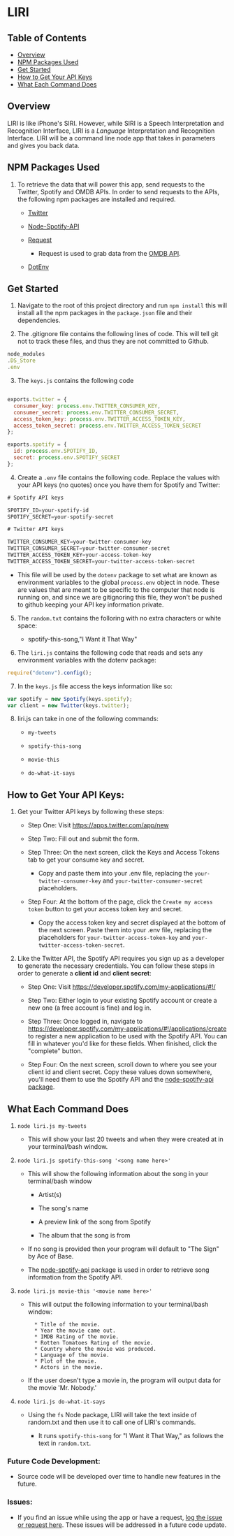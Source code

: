 # LIRI

## Table of Contents
* [Overview](#overview)
* [NPM Packages Used](#npm)
* [Get Started](#start)
* [How to Get Your API Keys](#keys)
* [What Each Command Does](#commands)


## <a id="overview"></a> Overview

LIRI is like iPhone's SIRI. However, while SIRI is a Speech Interpretation and Recognition Interface, LIRI is a _Language_ Interpretation and Recognition Interface. LIRI will be a command line node app that takes in parameters and gives you back data.

## <a id="npm"></a> NPM Packages Used

1. To retrieve the data that will power this app, send requests to the Twitter, Spotify and OMDB APIs. In order to send requests to the APIs, the following npm packages are installed and required.

   * [Twitter](https://www.npmjs.com/package/twitter)
   
   * [Node-Spotify-API](https://www.npmjs.com/package/node-spotify-api)
   
   * [Request](https://www.npmjs.com/package/request)

     * Request is used to grab data from the [OMDB API](http://www.omdbapi.com).

   * [DotEnv](https://www.npmjs.com/package/dotenv)


## <a id="start"></a> Get Started

1. Navigate to the root of this  project  directory and run `npm install` this will install all the npm packages in the `package.json` file and their dependencies. 

2. The .gitignore file contains the following lines of code. This will tell git not to track these files, and thus they are not committed to Github.

```js
node_modules
.DS_Store
.env
```

3. The `keys.js` contains the following code

```js

exports.twitter = {
  consumer_key: process.env.TWITTER_CONSUMER_KEY,
  consumer_secret: process.env.TWITTER_CONSUMER_SECRET,
  access_token_key: process.env.TWITTER_ACCESS_TOKEN_KEY,
  access_token_secret: process.env.TWITTER_ACCESS_TOKEN_SECRET
};

exports.spotify = {
  id: process.env.SPOTIFY_ID,
  secret: process.env.SPOTIFY_SECRET
};
```

4. Create a  `.env` file contains the following code. Replace the values with your API keys (no quotes) once you have them for Spotify and Twitter:

```js
# Spotify API keys

SPOTIFY_ID=your-spotify-id
SPOTIFY_SECRET=your-spotify-secret

# Twitter API keys

TWITTER_CONSUMER_KEY=your-twitter-consumer-key
TWITTER_CONSUMER_SECRET=your-twitter-consumer-secret
TWITTER_ACCESS_TOKEN_KEY=your-access-token-key
TWITTER_ACCESS_TOKEN_SECRET=your-twitter-access-token-secret

```

* This file will be used by the `dotenv` package to set what are known as environment variables to the global `process.env` object in node. These are values that are meant to be specific to the computer that node is running on, and since we are gitignoring this file, they won't be pushed to github keeping your API key information private.


5. The `random.txt` contains the folloring with no extra characters or white space:     
    * spotify-this-song,"I Want it That Way"

6. The  `liri.js` contains the following code that reads and sets any environment variables with the dotenv package:

```js
require("dotenv").config();
```

7. In the `keys.js` file  access the keys information like so:

  ```js
  var spotify = new Spotify(keys.spotify);
  var client = new Twitter(keys.twitter);
  ```

8. liri.js can take in one of the following commands:

    * `my-tweets`

    * `spotify-this-song`

    * `movie-this`

    * `do-what-it-says`



## <a id="keys"></a> How to Get Your API Keys:

1. Get your Twitter API keys by following these steps:

   * Step One: Visit <https://apps.twitter.com/app/new>
   
   * Step Two: Fill out and submit the form.
   
   * Step Three: On the next screen, click the Keys and Access Tokens tab to get your consume key and secret. 
     
     * Copy and paste them into your .env file, replacing the `your-twitter-consumer-key` and `your-twitter-consumer-secret` placeholders.
   
   * Step Four: At the bottom of the page, click the `Create my access token` button to get your access token key and secret. 
     
     * Copy the access token key and secret displayed at the bottom of the next screen. Paste them into your .env file, replacing the placeholders for `your-twitter-access-token-key` and `your-twitter-access-token-secret`.

2. Like the Twitter API, the Spotify API requires you sign up as a developer to generate the necessary credentials. You can follow these steps in order to generate a **client id** and **client secret**:

   * Step One: Visit <https://developer.spotify.com/my-applications/#!/>
   
   * Step Two: Either login to your existing Spotify account or create a new one (a free account is fine) and log in.

   * Step Three: Once logged in, navigate to <https://developer.spotify.com/my-applications/#!/applications/create> to register a new application to be used with the Spotify API. You can fill in whatever you'd like for these fields. When finished, click the "complete" button.

   * Step Four: On the next screen, scroll down to where you see your client id and client secret. Copy these values down somewhere, you'll need them to use the Spotify API and the [node-spotify-api package](https://www.npmjs.com/package/node-spotify-api).



## <a id="commands"></a> What Each Command Does

1. `node liri.js my-tweets`

   * This will show your last 20 tweets and when they were created at in your terminal/bash window.

2. `node liri.js spotify-this-song '<song name here>'`

   * This will show the following information about the song in your terminal/bash window
     
     * Artist(s)
     
     * The song's name
     
     * A preview link of the song from Spotify
     
     * The album that the song is from

   * If no song is provided then your program will default to "The Sign" by Ace of Base.
   
   * The [node-spotify-api](https://www.npmjs.com/package/node-spotify-api) package is used in order to retrieve song information from the Spotify API.
   

3. `node liri.js movie-this '<movie name here>'`

   * This will output the following information to your terminal/bash window:

     ```
       * Title of the movie.
       * Year the movie came out.
       * IMDB Rating of the movie.
       * Rotten Tomatoes Rating of the movie.
       * Country where the movie was produced.
       * Language of the movie.
       * Plot of the movie.
       * Actors in the movie.
     ```

   * If the user doesn't type a movie in, the program will output data for the movie 'Mr. Nobody.'

4. `node liri.js do-what-it-says`
   
   * Using the `fs` Node package, LIRI will take the text inside of random.txt and then use it to call one of LIRI's commands.
     
     * It runs `spotify-this-song` for "I Want it That Way," as follows the text in `random.txt`.
     

### **Future Code Development:**
* Source code will be developed over time to handle new features in the future.

### **Issues:**
* If you find an issue while using the app or have a request, <a href="https://github.com/avakrishn/LIRI-node-app/issues" target="_blank">log the issue or request here</a>. These issues will be addressed in a future code update.
